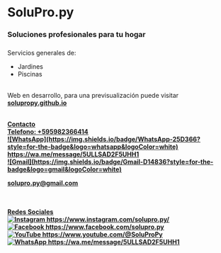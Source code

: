 # SoluPro.py <h3>Soluciones profesionales para tu hogar<h3>
Servicios generales de:</br>
- Jardines
- Piscinas
</br> </br>



Web en desarrollo, para una previsualización puede visitar <b><u>solupropy.github.io<u><b>

<br>
Contacto
<br>
Telefono: +595982366414
<br>
![WhatsApp](https://img.shields.io/badge/WhatsApp-25D366?style=for-the-badge&logo=whatsapp&logoColor=white)  https://wa.me/message/5ULLSAD2F5UHH1
<br>
![Gmail](https://img.shields.io/badge/Gmail-D14836?style=for-the-badge&logo=gmail&logoColor=white)

 solupro.py@gmail.com

<br><br>
Redes Sociales
<br>
![Instagram](https://img.shields.io/badge/Instagram-%23E4405F.svg?style=for-the-badge&logo=Instagram&logoColor=white) https://www.instagram.com/solupro.py/
<br>
![Facebook](https://img.shields.io/badge/Facebook-%231877F2.svg?style=for-the-badge&logo=Facebook&logoColor=white) https://www.facebook.com/solupro.py
<br>
![YouTube](https://img.shields.io/badge/YouTube-%23FF0000.svg?style=for-the-badge&logo=YouTube&logoColor=white) https://www.youtube.com/@SoluProPy
<br>
![WhatsApp](https://img.shields.io/badge/WhatsApp-25D366?style=for-the-badge&logo=whatsapp&logoColor=white) https://wa.me/message/5ULLSAD2F5UHH1
<br>
<br>


